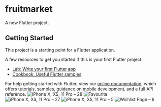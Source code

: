 # fruitmarket

A new Flutter project.

## Getting Started

This project is a starting point for a Flutter application.

A few resources to get you started if this is your first Flutter project:

- [Lab: Write your first Flutter app](https://flutter.dev/docs/get-started/codelab)
- [Cookbook: Useful Flutter samples](https://flutter.dev/docs/cookbook)

For help getting started with Flutter, view our
[online documentation](https://flutter.dev/docs), which offers tutorials,
samples, guidance on mobile development, and a full API reference.
![iPhone X, XS, 11 Pro – 28](https://user-images.githubusercontent.com/38792815/125530828-b2910371-d497-4a3b-ab68-e4ecd9282acf.png)
![Favourite](https://user-images.githubusercontent.com/38792815/125530815-c414e5f5-63a8-4daa-9976-4d5c255f6ac8.png)
![iPhone X, XS, 11 Pro – 27](https://user-images.githubusercontent.com/38792815/125530826-8400e057-4cd1-4527-b7ae-7f77d113fec6.png)
![iPhone X, XS, 11 Pro – 5](https://user-images.githubusercontent.com/38792815/125531082-69f9c4d1-1545-4017-adc8-60cdba655b65.png)
![Wishlist Page – 9](https://user-images.githubusercontent.com/38792815/125531094-850bf600-69ea-42ae-a80b-5fd638e29110.png)


